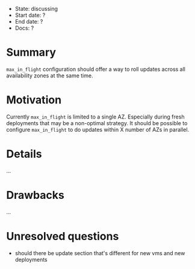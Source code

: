 - State: discussing
- Start date: ?
- End date: ?
- Docs: ?

# Summary

`max_in_flight` configuration should offer a way to roll updates across all availability zones at the same time.

# Motivation

Currently `max_in_flight` is limited to a single AZ. Especially during fresh deployments that may be a non-optimal strategy. It should be possible to configure `max_in_flight` to do updates within X number of AZs in parallel.

# Details

...

# Drawbacks

...

# Unresolved questions

- should there be update section that's different for new vms and new deployments
